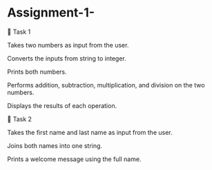 # Assignment-1-
📝 Task 1

Takes two numbers as input from the user.

Converts the inputs from string to integer.

Prints both numbers.

Performs addition, subtraction, multiplication, and division on the two numbers.

Displays the results of each operation.

📝 Task 2

Takes the first name and last name as input from the user.

Joins both names into one string.

Prints a welcome message using the full name.
